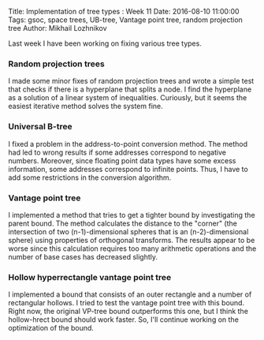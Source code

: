 Title: Implementation of tree types : Week 11
Date: 2016-08-10 11:00:00
Tags: gsoc, space trees, UB-tree, Vantage point tree, random projection tree
Author: Mikhail Lozhnikov

Last week I have been working on fixing various tree types.

### Random projection trees
I made some minor fixes of random projection trees and wrote a simple test that checks if there is a hyperplane that splits a node. I find the hyperplane as a solution of a linear system of inequalities. Curiously, but it seems the easiest iterative method solves the system fine.

### Universal B-tree
I fixed a problem in the address-to-point conversion method. The method had led to wrong results if some addresses correspond to negative numbers. Moreover, since floating point data types have some excess information, some addresses correspond to infinite points. Thus, I have to add some restrictions in the conversion algorithm.

### Vantage point tree
I implemented a method that tries to get a tighter bound by investigating the parent bound. The method calculates the distance to the "corner" (the intersection of two (n-1)-dimensional spheres that is an (n-2)-dimensional sphere) using properties of orthogonal transforms. The results appear to be worse since this calculation requires too many arithmetic operations and the number of base cases has decreased slightly.

### Hollow hyperrectangle vantage point tree
I implemented a bound that consists of an outer rectangle and a number of rectangular hollows. I tried to test the vantage point tree with this bound. Right now, the original VP-tree bound outperforms this one, but I think the hollow-hrect bound should work faster. So, I'll continue working on the optimization of the bound.
